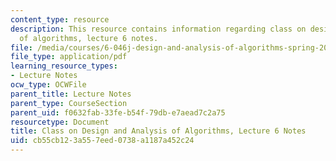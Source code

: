 ```yaml
---
content_type: resource
description: This resource contains information regarding class on design and analysis
  of algorithms, lecture 6 notes.
file: /media/courses/6-046j-design-and-analysis-of-algorithms-spring-2015/cb55cb123a557eed0738a1187a452c24_MIT6_046JS15_lec06.pdf
file_type: application/pdf
learning_resource_types:
- Lecture Notes
ocw_type: OCWFile
parent_title: Lecture Notes
parent_type: CourseSection
parent_uid: f0632fab-33fe-b54f-79db-e7aead7c2a75
resourcetype: Document
title: Class on Design and Analysis of Algorithms, Lecture 6 Notes
uid: cb55cb12-3a55-7eed-0738-a1187a452c24
---
```


